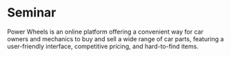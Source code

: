 # Seminar
Power Wheels is an online platform offering a convenient way for car owners and mechanics to buy and sell a wide range of car parts, featuring a user-friendly interface, competitive pricing, and hard-to-find items.
